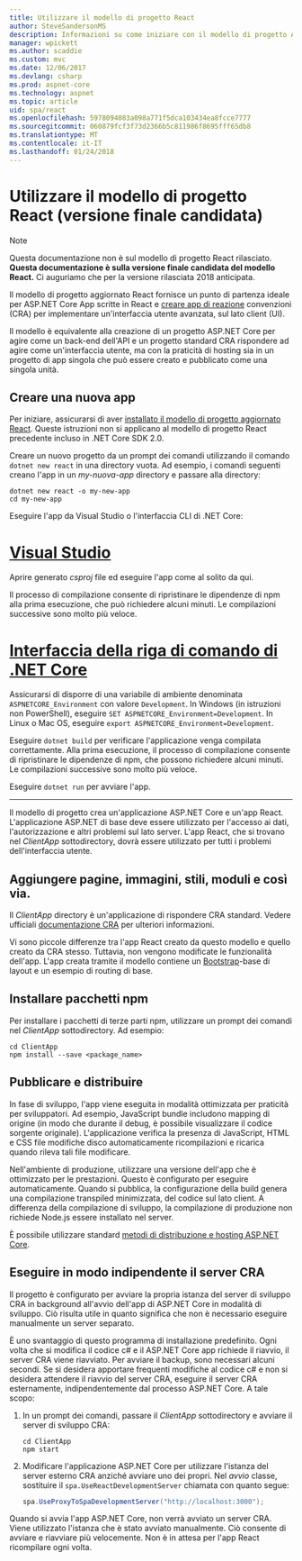 ```yaml
---
title: Utilizzare il modello di progetto React
author: SteveSandersonMS
description: Informazioni su come iniziare con il modello di progetto ASP.NET Core a pagina singola applicazione (SPA) versione finale candidata per React e creare app di react.
manager: wpickett
ms.author: scaddie
ms.custom: mvc
ms.date: 12/06/2017
ms.devlang: csharp
ms.prod: aspnet-core
ms.technology: aspnet
ms.topic: article
uid: spa/react
ms.openlocfilehash: 5978094083a098a771f5dca103434ea8fcce7777
ms.sourcegitcommit: 060879fcf3f73d2366b5c811986f8695fff65db8
ms.translationtype: MT
ms.contentlocale: it-IT
ms.lasthandoff: 01/24/2018
---
```

# <a name="use-the-react-project-template-release-candidate"></a>Utilizzare il modello di progetto React (versione finale candidata)

> [!NOTE]
> Questa documentazione non è sul modello di progetto React rilasciato. **Questa documentazione è sulla versione finale candidata del modello React.** Ci auguriamo che per la versione rilasciata 2018 anticipata.

Il modello di progetto aggiornato React fornisce un punto di partenza ideale per ASP.NET Core App scritte in React e [creare app di reazione](https://github.com/facebookincubator/create-react-app) convenzioni (CRA) per implementare un'interfaccia utente avanzata, sul lato client (UI).

Il modello è equivalente alla creazione di un progetto ASP.NET Core per agire come un back-end dell'API e un progetto standard CRA rispondere ad agire come un'interfaccia utente, ma con la praticità di hosting sia in un progetto di app singola che può essere creato e pubblicato come una singola unità.

## <a name="create-a-new-app"></a>Creare una nuova app

Per iniziare, assicurarsi di aver [installato il modello di progetto aggiornato React](xref:spa/index#installation). Queste istruzioni non si applicano al modello di progetto React precedente incluso in .NET Core SDK 2.0.

Creare un nuovo progetto da un prompt dei comandi utilizzando il comando `dotnet new react` in una directory vuota. Ad esempio, i comandi seguenti creano l'app in un *my-nuova-app* directory e passare alla directory:

```console
dotnet new react -o my-new-app
cd my-new-app
```

Eseguire l'app da Visual Studio o l'interfaccia CLI di .NET Core:

# <a name="visual-studiotabvisual-studio"></a>[Visual Studio](#tab/visual-studio)

Aprire generato *csproj* file ed eseguire l'app come al solito da qui.

Il processo di compilazione consente di ripristinare le dipendenze di npm alla prima esecuzione, che può richiedere alcuni minuti. Le compilazioni successive sono molto più veloce.

# <a name="net-core-clitabnetcore-cli"></a>[Interfaccia della riga di comando di .NET Core](#tab/netcore-cli)

Assicurarsi di disporre di una variabile di ambiente denominata `ASPNETCORE_Environment` con valore `Development`. In Windows (in istruzioni non PowerShell), eseguire `SET ASPNETCORE_Environment=Development`. In Linux o Mac OS, eseguire `export ASPNETCORE_Environment=Development`.

Eseguire `dotnet build` per verificare l'applicazione venga compilata correttamente. Alla prima esecuzione, il processo di compilazione consente di ripristinare le dipendenze di npm, che possono richiedere alcuni minuti. Le compilazioni successive sono molto più veloce.

Eseguire `dotnet run` per avviare l'app.

---

Il modello di progetto crea un'applicazione ASP.NET Core e un'app React. L'applicazione ASP.NET di base deve essere utilizzato per l'accesso ai dati, l'autorizzazione e altri problemi sul lato server. L'app React, che si trovano nel *ClientApp* sottodirectory, dovrà essere utilizzato per tutti i problemi dell'interfaccia utente.

## <a name="add-pages-images-styles-modules-etc"></a>Aggiungere pagine, immagini, stili, moduli e così via.

Il *ClientApp* directory è un'applicazione di rispondere CRA standard. Vedere ufficiali [documentazione CRA](https://github.com/facebookincubator/create-react-app/blob/master/packages/react-scripts/template/README.md) per ulteriori informazioni.

Vi sono piccole differenze tra l'app React creato da questo modello e quello creato da CRA stesso. Tuttavia, non vengono modificate le funzionalità dell'app. L'app creata tramite il modello contiene un [Bootstrap](https://getbootstrap.com/)-base di layout e un esempio di routing di base.

## <a name="install-npm-packages"></a>Installare pacchetti npm

Per installare i pacchetti di terze parti npm, utilizzare un prompt dei comandi nel *ClientApp* sottodirectory. Ad esempio:

```console
cd ClientApp
npm install --save <package_name>
```

## <a name="publish-and-deploy"></a>Pubblicare e distribuire

In fase di sviluppo, l'app viene eseguita in modalità ottimizzata per praticità per sviluppatori. Ad esempio, JavaScript bundle includono mapping di origine (in modo che durante il debug, è possibile visualizzare il codice sorgente originale). L'applicazione verifica la presenza di JavaScript, HTML e CSS file modifiche disco automaticamente ricompilazioni e ricarica quando rileva tali file modificare.

Nell'ambiente di produzione, utilizzare una versione dell'app che è ottimizzato per le prestazioni. Questo è configurato per eseguire automaticamente. Quando si pubblica, la configurazione della build genera una compilazione transpiled minimizzata, del codice sul lato client. A differenza della compilazione di sviluppo, la compilazione di produzione non richiede Node.js essere installato nel server.

È possibile utilizzare standard [metodi di distribuzione e hosting ASP.NET Core](xref:host-and-deploy/index).

## <a name="run-the-cra-server-independently"></a>Eseguire in modo indipendente il server CRA

Il progetto è configurato per avviare la propria istanza del server di sviluppo CRA in background all'avvio dell'app di ASP.NET Core in modalità di sviluppo. Ciò risulta utile in quanto significa che non è necessario eseguire manualmente un server separato.

È uno svantaggio di questo programma di installazione predefinito. Ogni volta che si modifica il codice c# e il ASP.NET Core app richiede il riavvio, il server CRA viene riavviato. Per avviare il backup, sono necessari alcuni secondi. Se si desidera apportare frequenti modifiche al codice c# e non si desidera attendere il riavvio del server CRA, eseguire il server CRA esternamente, indipendentemente dal processo ASP.NET Core. A tale scopo:

1. In un prompt dei comandi, passare il *ClientApp* sottodirectory e avviare il server di sviluppo CRA:

    ```console
    cd ClientApp
    npm start
    ```

2. Modificare l'applicazione ASP.NET Core per utilizzare l'istanza del server esterno CRA anziché avviare uno dei propri. Nel *avvio* classe, sostituire il `spa.UseReactDevelopmentServer` chiamata con quanto segue:

    ```csharp
    spa.UseProxyToSpaDevelopmentServer("http://localhost:3000");
    ```

Quando si avvia l'app ASP.NET Core, non verrà avviato un server CRA. Viene utilizzato l'istanza che è stato avviato manualmente. Ciò consente di avviare e riavviare più velocemente. Non è in attesa per l'app React ricompilare ogni volta.
